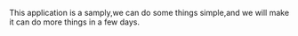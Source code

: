 This application is a samply,we can do some things simple,and we will make it can do more things in a few days.
